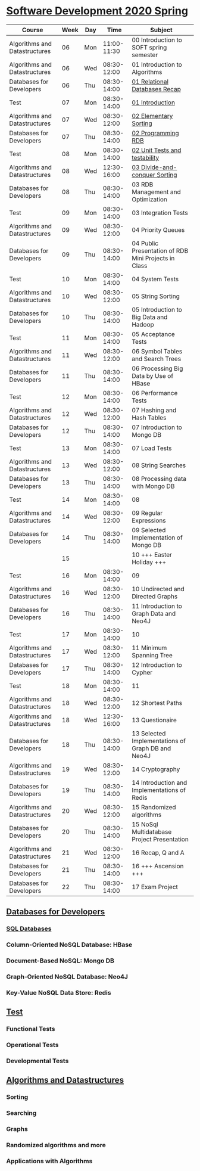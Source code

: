 # [Software Development 2020 Spring](https://datsoftlyngby.github.io/soft2020spring/)

| Course                        | Week | Day | Time        | Subject                                                       |
| ----------------------------- | ---- | --- | ----------- | ------------------------------------------------------------- |
| Algorithms and Datastructures | 06   | Mon | 11:00-11:30 | 00 Introduction to SOFT spring semester                       |
| Algorithms and Datastructures | 06   | Wed | 08:30-12:00 | 01 Introduction to Algorithms                                 |
| Databases for Developers      | 06   | Thu | 08:30-14:00 | [01 Relational Databases Recap](Databases/postgreSQL/day1.md) |
| Test                          | 07   | Mon | 08:30-14:00 | [01 Introduction](Test/Functional/day1.md)                    |
| Algorithms and Datastructures | 07   | Wed | 08:30-12:00 | [02 Elementary Sorting](Algorithms/Sorting/day2.md)           |
| Databases for Developers      | 07   | Thu | 08:30-14:00 | [02 Programming RDB](Databases/postgreSQL/day2.md)            |
| Test                          | 08   | Mon | 08:30-14:00 | [02 Unit Tests and testability](Test/Functional/day2.md)      |
| Algorithms and Datastructures | 08   | Wed | 12:30-16:00 | [03 Divide-and-conquer Sorting](Algorithms/Sorting/day3.md)   |
| Databases for Developers      | 08   | Thu | 08:30-14:00 | 03 RDB Management and Optimization                            |
| Test                          | 09   | Mon | 08:30-14:00 | 03 Integration Tests                                          |
| Algorithms and Datastructures | 09   | Wed | 08:30-12:00 | 04 Priority Queues                                            |
| Databases for Developers      | 09   | Thu | 08:30-14:00 | 04 Public Presentation of RDB Mini Projects in Class          |
| Test                          | 10   | Mon | 08:30-14:00 | 04 System Tests                                               |
| Algorithms and Datastructures | 10   | Wed | 08:30-12:00 | 05 String Sorting                                             |
| Databases for Developers      | 10   | Thu | 08:30-14:00 | 05 Introduction to Big Data and Hadoop                        |
| Test                          | 11   | Mon | 08:30-14:00 | 05 Acceptance Tests                                           |
| Algorithms and Datastructures | 11   | Wed | 08:30-12:00 | 06 Symbol Tables and Search Trees                             |
| Databases for Developers      | 11   | Thu | 08:30-14:00 | 06 Processing Big Data by Use of HBase                        |
| Test                          | 12   | Mon | 08:30-14:00 | 06 Performance Tests                                          |
| Algorithms and Datastructures | 12   | Wed | 08:30-12:00 | 07 Hashing and Hash Tables                                    |
| Databases for Developers      | 12   | Thu | 08:30-14:00 | 07 Introduction to Mongo DB                                   |
| Test                          | 13   | Mon | 08:30-14:00 | 07 Load Tests                                                 |
| Algorithms and Datastructures | 13   | Wed | 08:30-12:00 | 08 String Searches                                            |
| Databases for Developers      | 13   | Thu | 08:30-14:00 | 08 Processing data with Mongo DB                              |
| Test                          | 14   | Mon | 08:30-14:00 | 08                                                            |
| Algorithms and Datastructures | 14   | Wed | 08:30-12:00 | 09 Regular Expressions                                        |
| Databases for Developers      | 14   | Thu | 08:30-14:00 | 09 Selected Implementation of Mongo DB                        |
|                               | 15   |     |             | 10 +++ Easter Holiday +++                                     |
| Test                          | 16   | Mon | 08:30-14:00 | 09                                                            |
| Algorithms and Datastructures | 16   | Wed | 08:30-12:00 | 10 Undirected and Directed Graphs                             |
| Databases for Developers      | 16   | Thu | 08:30-14:00 | 11 Introduction to Graph Data and Neo4J                       |
| Test                          | 17   | Mon | 08:30-14:00 | 10                                                            |
| Algorithms and Datastructures | 17   | Wed | 08:30-12:00 | 11 Minimum Spanning Tree                                      |
| Databases for Developers      | 17   | Thu | 08:30-14:00 | 12 Introduction to Cypher                                     |
| Test                          | 18   | Mon | 08:30-14:00 | 11                                                            |
| Algorithms and Datastructures | 18   | Wed | 08:30-12:00 | 12 Shortest Paths                                             |
| Algorithms and Datastructures | 18   | Wed | 12:30-16:00 | 13 Questionaire                                               |
| Databases for Developers      | 18   | Thu | 08:30-14:00 | 13 Selected Implementations of Graph DB and Neo4J             |
| Algorithms and Datastructures | 19   | Wed | 08:30-12:00 | 14 Cryptography                                               |
| Databases for Developers      | 19   | Thu | 08:30-14:00 | 14 Introduction and Implementations of Redis                  |
| Algorithms and Datastructures | 20   | Wed | 08:30-12:00 | 15 Randomized algorithms                                      |
| Databases for Developers      | 20   | Thu | 08:30-14:00 | 15 NoSql Multidatabase Project Presentation                   |
| Algorithms and Datastructures | 21   | Wed | 08:30-12:00 | 16 Recap, Q and A                                             |
| Databases for Developers      | 21   | Thu | 08:30-14:00 | 16 +++ Ascension +++                                          |
| Databases for Developers      | 22   | Thu | 08:30-14:00 | 17 Exam Project                                               |

## [Databases for Developers](Databases/databases_notes.md)

### [SQL Databases](Databases/sql_notes.md)

### Column-Oriented NoSQL Database: HBase

### Document-Based NoSQL: Mongo DB

### Graph-Oriented NoSQL Database: Neo4J

### Key-Value NoSQL Data Store: Redis

## [Test](Test/test_notes.md)

### Functional Tests

### Operational Tests

### Developmental Tests

## [Algorithms and Datastructures](Algorithms/algorithm_notes.md)

### Sorting

### Searching

### Graphs

### Randomized algorithms and more

### Applications with Algorithms
